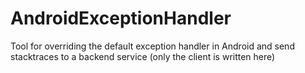 # AndroidExceptionHandler
Tool for overriding the default exception handler in Android and send stacktraces to a backend service (only the client is written here)
